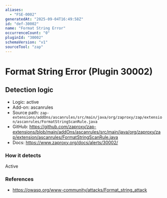 ```yaml
---
aliases:
  - "FSE-0002"
generatedAt: "2025-09-04T16:49:58Z"
id: "def-30002"
name: "Format String Error"
occurrenceCount: "0"
pluginId: "30002"
schemaVersion: "v1"
sourceTool: "zap"
---
```


# Format String Error (Plugin 30002)

## Detection logic

- Logic: active
- Add-on: ascanrules
- Source path: `zap-extensions/addOns/ascanrules/src/main/java/org/zaproxy/zap/extension/ascanrules/FormatStringScanRule.java`
- GitHub: https://github.com/zaproxy/zap-extensions/blob/main/addOns/ascanrules/src/main/java/org/zaproxy/zap/extension/ascanrules/FormatStringScanRule.java
- Docs: https://www.zaproxy.org/docs/alerts/30002/

### How it detects

Active

### References
- https://owasp.org/www-community/attacks/Format_string_attack

